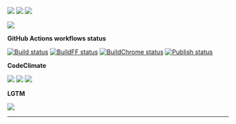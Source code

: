![](https://img.shields.io/github/package-json/v/kaskadi/kaskadi-passwordbox)
![](https://img.shields.io/badge/code--style-standard-blue)
![](https://img.shields.io/github/license/kaskadi/kaskadi-passwordbox?color=blue)

[![](https://img.shields.io/badge/live-example-orange)](https://cdn.klimapartner.net/modules/%40kaskadi/kaskadi-passwordbox/example/index.html)

**GitHub Actions workflows status**

[![Build status](https://img.shields.io/github/workflow/status/kaskadi/kaskadi-passwordbox/build?label=build&logo=mocha)](https://github.com/kaskadi/kaskadi-passwordbox/actions?query=workflow%3Abuild)
[![BuildFF status](https://img.shields.io/github/workflow/status/kaskadi/kaskadi-passwordbox/build-on-firefox?label=firefox&logo=Mozilla%20Firefox&logoColor=white)](https://github.com/kaskadi/kaskadi-passwordbox/actions?query=workflow%3Abuild)
[![BuildChrome status](https://img.shields.io/github/workflow/status/kaskadi/kaskadi-passwordbox/build-on-chrome?label=chrome&logo=Google%20Chrome&logoColor=white)](https://github.com/kaskadi/kaskadi-passwordbox/actions?query=workflow%3Abuild)
[![Publish status](https://img.shields.io/github/workflow/status/kaskadi/kaskadi-passwordbox/publish?label=publish&logo=Amazon%20AWS)](https://github.com/kaskadi/kaskadi-passwordbox/actions?query=workflow%3Abuild)

**CodeClimate**

[![](https://img.shields.io/codeclimate/maintainability/kaskadi/kaskadi-passwordbox?label=maintainability&logo=Code%20Climate)](https://codeclimate.com/github/kaskadi/kaskadi-passwordbox)
[![](https://img.shields.io/codeclimate/tech-debt/kaskadi/kaskadi-passwordbox?label=technical%20debt&logo=Code%20Climate)](https://codeclimate.com/github/kaskadi/kaskadi-passwordbox)
[![](https://img.shields.io/codeclimate/coverage/kaskadi/kaskadi-passwordbox?label=test%20coverage&logo=Code%20Climate)](https://codeclimate.com/github/kaskadi/kaskadi-passwordbox)

**LGTM**

[![](https://img.shields.io/lgtm/grade/javascript/github/kaskadi/kaskadi-passwordbox?label=code%20quality&logo=lgtm)](https://lgtm.com/projects/g/kaskadi/kaskadi-passwordbox/?mode=list)


****
